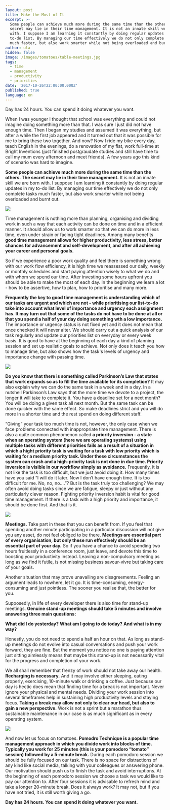 ```yaml
---
layout: post
title: Make the Most of It
excerpt: >-
  Some people can achieve much more during the same time than the others. The
  secret may lie in their time management. It is not an innate skill we are born
  with. I suppose I am learning it constantly by doing regular updates in my
  to-do list. By managing our time effectively we do not only complete tasks
  much faster, but also work smarter while not being overloaded and burnt out.
author: ula
hidden: false
image: /images/tomatoes/table-meetings.jpg
tags:
  - time
  - management
  - productivity
  - priorities
date: '2017-10-26T22:00:00.000Z'
published: true
language: en
---
```

Day has 24 hours. You can spend it doing whatever you want. 

When I was younger I thought that school was everything and could not imagine doing something more than that. I was sure I just did not have enough time. Then I began my studies and assumed it was everything, but after a while the first job appeared and it turned out that it was possible for me to bring these two together. And now? Now I ride my bike every day, teach English in the evenings, do a renovation of my flat, work full-time at Bright Inventions (just finished postgraudate studies and still have time to call my mum every afternoon and meet friends). A few years ago this kind of scenario was hard to imagine.

**Some people can achieve much more during the same time than the others. The secret may lie in their time management.** It is not an innate skill we are born with. I suppose I am learning it constantly by doing regular updates in my to-do list. By managing our time effectively we do not only complete tasks much faster, but also work smarter while not being overloaded and burnt out. 

![](/images/tomatoes/overloaded.jpg)

Time management is nothing more than planning, organising and dividing work in such a way that each activity can be done on time and in a efficient manner. It should allow us to work smarter so that we can do more in less time, even under strain or facing tight deadlines. Among many benefits **good time management allows for higher productivity, less stress, better chances for advancement and self-development, and after all achieving your career and personal goals.**

So if we experience a poor work quality and feel there is something wrong with our work flow efficiency, it is high time we reassessed our daily, weekly or monthly schedules and start paying attention wisely to what we do and with whom we spend our time. After investing some hours upfront you should be able to make the most of each day. In the beginning we learn a lot - how to be assertive, how to plan, how to prioritise and many more.  

**Frequently the key to good time management is understanding which of our tasks are urgent and which are not - while prioritising our list-to-do take into account what level of importance and urgency each assignment has. It may turn out that some of the tasks do not have to be done at all or that you spend a half of your day doing something wth a low importance.** The importance or urgency status is not fixed yet and it does not mean that once checked it will never alter. We should carry out a quick analysis of our task regularly and update our priorities list on everyday or every week basis. It is good to have at the beginning of each day a kind of planning session and set up realistic goals to achieve. Not only does it teach you how to manage time, but also shows how the task's levels of urgency and importance change with passing time. 

![](/images/tomatoes/priority.jpg)

**Do you know that there is something called Parkinson’s Law that states that work expands so as to fill the time available for its completion?** It may also explain why we can do the same task in a week and in a day. In a nutshell Parkinson’s Law says that the more time we devote to a project, the longer it will take to complete it. You have a deadline set for a next month? You will be doing a given task all next month. But the same task can be done quicker with the same effect. So make deadlines strict and you will do more in a shorter time and the rest spend on doing different staff. 

“Giving” your task too much time is not, however, the only case when we face problems connected with inappropriate time management. There is also a quite common phenomenon called **a priority inversion - a state when an operating system (here we are operating systems) using multiple tasks with different priorities fails as a result of a situation in which a hight priority task is waiting for a task with low priority which is waiting for a medium priority task. Under these circumstances the system can crash and a high-priority task is not done in due time. Priority inversion is visible in our workflow simply as avoidance.** Frequently, it is not like the task is too difficult, but we just avoid doing it. How many times have you said “I will do it later. Now I don’t have enough time. It is too difficult for me. No, no, no….”? But is the task truly too challenging? We may often avoid doing tasks since we are fatigue, sleepy or just without any particularly clever reason. Fighting priority inversion habit is vital for good time management. If there is a task with a high priority and importance, it should be done first. And that is it. 

![](/images/tomatoes/table-meetings.jpg)

**Meetings.** Take part in these that you can benefit from. If you feel that spending another minute participating in a particular discussion will not give you any asset, do not feel obliged to be there. **Meetings are essential part of every organisation, but only these run effectively should be an essential part of your day.** So if you have a chance to avoid spending two hours fruitlessly in a conference room, just leave, and devote this time to boosting your productivity instead. Leaving a non-compulsory meeting as long as we find it futile, is not missing business savour-vivre but taking care of your goals. 

Another situation that may prove unavailing are disagreements. Feeling an argument leads to nowhere, let it go. It is time-consuming, energy-consuming and just pointless. The sooner you realise that, the better for you. 

Supposedly, in life of every developer there is also time for stand-up meetings. **Genuine stand-up meetings should take 5 minutes and involve answering three main questions:**

**What did I do yesterday?**
**What am I going to do today?**
**And what is in my way?** 

Honestly, you do not need to spend a half an hour on that. As long as stand-up meetings do not evolve into casual conversations and push your work forward, they are fine. But the moment you notice no one is paying attention just sitting aimlessly means that maybe this stand-up is not necessarily vital for the progress and completion of your work. 

We all shall remember that frenzy of work should not take away our health. **Recharging is necessary.** And it may involve either sleeping, eating properly, exercising, 10-minute walk or drinking a coffee. Just because our day is hectic does mean that finding time for a break is not important. Never ignore your physical and mental needs. Dividing your work session into several timeframes help in sustaining high productivity levels and  staying focus. **Taking a break may allow not only to clear our head, but also to gain a new perspective.** Work is not a sprint but a marathon thus sustainable maintenance in our case is as much significant as in every operating system. 

![](/images/tomatoes/pomodoro.jpg)

And now let us focus on tomatoes. **Pomodro Technique is a popular time management approach in which you divide work into blocks of time. Typically you work for 25 minutes (this is your pomodoro “tomato” session) followed by a 5-minute break.** During each pomodoro session we should be fully focused on our task. There is no space for distractions of any kind like social media, talking with your colleagues or answering phone. Our motivation should push us to finish the task and avoid interruptions. At the beginning of each pomodoro session we choose a task we would like to pay our attention to. After four sessions it is advisable to refresh mind and take a longer 20-minute break. Does it always work? It may not, but if you have not tried, it is still worth giving a go.

**Day has 24 hours. You can spend it doing whatever you want.**

